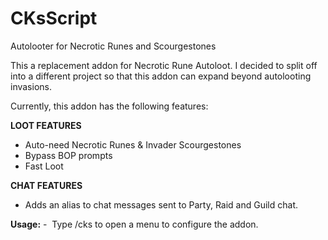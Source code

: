 # CKsScript
 Autolooter for Necrotic Runes and Scourgestones

This a replacement addon for Necrotic Rune Autoloot. I decided to split off into a different project so that this addon can expand beyond autolooting invasions. 


Currently, this addon has the following features:

**LOOT FEATURES**
- Auto-need Necrotic Runes & Invader Scourgestones 
- Bypass BOP prompts
- Fast Loot

**CHAT FEATURES**
- Adds an alias to chat messages sent to Party, Raid and Guild chat.

**Usage:**
-  Type /cks to open a menu to configure the addon.
